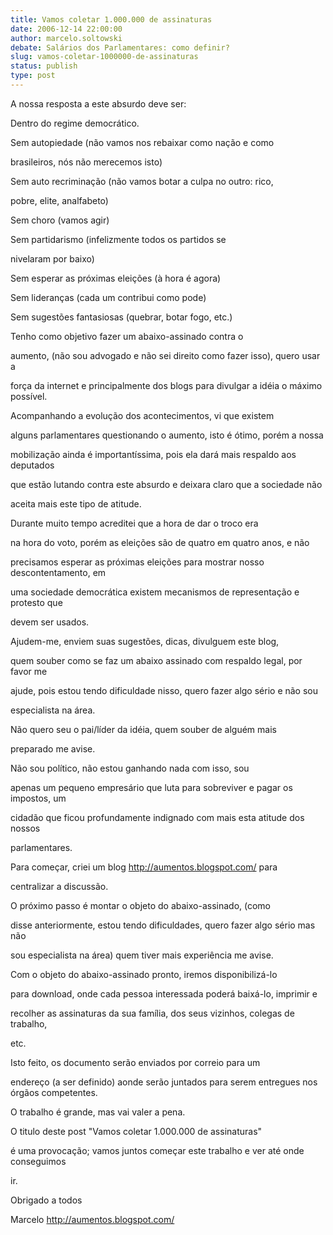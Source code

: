 ```yaml
---
title: Vamos coletar 1.000.000 de assinaturas
date: 2006-12-14 22:00:00
author: marcelo.soltowski
debate: Salários dos Parlamentares: como definir?
slug: vamos-coletar-1000000-de-assinaturas
status: publish 
type: post
---
```


A nossa resposta a este absurdo deve ser:  

  

  

  

Dentro do regime democrático.  

  

Sem autopiedade (não vamos nos rebaixar como nação e como  

brasileiros, nós não merecemos isto)  

  

Sem auto recriminação (não vamos botar a culpa no outro: rico,  

pobre, elite, analfabeto)  

  

Sem choro (vamos agir)  

  

Sem partidarismo (infelizmente todos os partidos se  

nivelaram por baixo)  

  

Sem esperar as próximas eleições (à hora é agora)  

  

Sem lideranças (cada um contribui como pode)  

  

Sem sugestões fantasiosas (quebrar, botar fogo, etc.)  

  

  

  

Tenho como objetivo fazer um abaixo-assinado contra o  

aumento, (não sou advogado e não sei direito como fazer isso), quero usar a  

força da internet e principalmente dos blogs para divulgar a idéia o máximo possível.  

  

  

  

Acompanhando a evolução dos acontecimentos, vi que existem  

alguns parlamentares questionando o aumento, isto é ótimo, porém a nossa  

mobilização ainda é importantíssima, pois ela dará mais respaldo aos deputados  

que estão lutando contra este absurdo e deixara claro que a sociedade não  

aceita mais este tipo de atitude.  

  

  

  

Durante muito tempo acreditei que a hora de dar o troco era  

na hora do voto, porém as eleições são de quatro em quatro anos, e não  

precisamos esperar as próximas eleições para mostrar nosso descontentamento, em  

uma sociedade democrática existem mecanismos de representação e protesto que  

devem ser usados.  

  

  

  

Ajudem-me, enviem suas sugestões, dicas, divulguem este blog,  

quem souber como se faz um abaixo assinado com respaldo legal, por favor me  

ajude, pois estou tendo dificuldade nisso, quero fazer algo sério e não sou  

especialista na área.  

  

  

  

Não quero seu o pai/líder da idéia, quem souber de alguém mais  

preparado me avise.  

  

  

  

Não sou político, não estou ganhando nada com isso, sou  

apenas um pequeno empresário que luta para sobreviver e pagar os impostos, um  

cidadão que ficou profundamente indignado com mais esta atitude dos nossos  

parlamentares.  

  

  

  

Para começar, criei um blog http://aumentos.blogspot.com/ para  

centralizar a discussão.  

  

  

  

O próximo passo é montar o objeto do abaixo-assinado, (como  

disse anteriormente, estou tendo dificuldades, quero fazer algo sério mas não  

sou especialista na área) quem tiver mais experiência me avise.  

  

  

  

Com o objeto do abaixo-assinado pronto, iremos disponibilizá-lo  

para download, onde cada pessoa interessada poderá baixá-lo, imprimir e  

recolher as assinaturas da sua família, dos seus vizinhos, colegas de trabalho,  

etc.   

  

Isto feito, os documento serão enviados por correio para um  

endereço (a ser definido) aonde serão juntados para serem entregues nos órgãos competentes.  

  

  

  

O trabalho é grande, mas vai valer a pena.  

  

  

  

O titulo deste post "Vamos coletar 1.000.000 de assinaturas"  

é uma provocação; vamos juntos começar este trabalho e ver até onde conseguimos  

ir.  

  

  

  

Obrigado a todos  

  

  

  

Marcelo http://aumentos.blogspot.com/  

  

